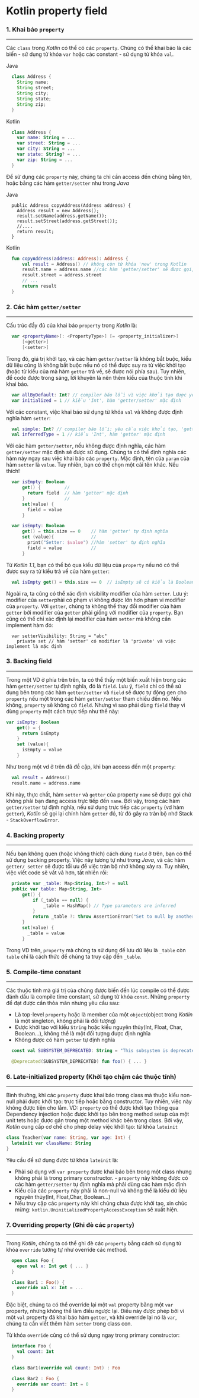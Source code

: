 # Kotlin property field

### 1\. Khai báo `property`
-----------------------

Các `class` trong *Kotlin* có thể có các `property`. Chúng có thể khai báo là các biến - sử dụng từ khóa `var` hoặc các constant - sử dụng từ khóa `val`.

Java

```java
  class Address {
    String name;
    String street;
    String city;
    String state;
    String zip;
  }

```

Kotlin

```kotlin
  class Address {
    var name: String = ...
    var street: String = ...
    var city: String = ...
    var state: String? = ...
    var zip: String = ...
  }

```

Để sử dụng các `property` này, chúng ta chỉ cần access đến chúng bằng tên, hoặc bằng các hàm `getter/setter` như trong *Java*

Java

```
  public Address copyAddress(Address address) {
    Address result = new Address();
    result.setName(address.getName());
    result.setStreet(address.getStreet());
    //....
    return result;
  }

```

Kotlin

```kotlin
  fun copyAddress(address: Address): Address {
      val result = Address() // không còn từ khóa 'new' trong Kotlin
      result.name = address.name //các hàm 'getter/setter' sẽ được gọi, dù nhìn trông như bạn đang truy cập trực tiếp vào 'property'
      result.street = address.street
      // ...
      return result
  }

```

### 2\. Các hàm `getter/setter`
----------------------------------------------------------------------------------------------------------------------------------

Cấu trúc đầy đủ của khai báo `property` trong *Kotlin* là:

```kotlin
  var <propertyName>[: <PropertyType>] [= <property_initializer>]
      [<getter>]
      [<setter>]

```

Trong đó, giá trị khởi tạo, và các hàm `getter/setter` là không bắt buộc, kiểu dữ liệu cũng là không bắt buộc nếu nó có thể được suy ra từ việc khởi tạo (hoặc từ kiểu của mà hàm `getter` trả về, sẽ được nói phía sau). Tuy nhiên, để code được trong sáng, lời khuyên là nên thêm kiểu của thuộc tính khi khai báo.

```kotlin
  var allByDefault: Int? // compiler báo lỗi vì việc khởi tạo được yêu cầu, các hàm 'getter/setter' mặc định được chỉ định
  var initialized = 1 // kiểu 'Int', hàm 'getter/setter' mặc định

```

Với các constant, việc khai báo sử dụng từ khóa `val` và không được định nghĩa hàm `setter`:

```kotlin
  val simple: Int? // compiler báo lỗi: yêu cầu việc khởi tạo, 'getter' mặc định
  val inferredType = 1 // kiểu 'Int', hàm 'getter' mặc định

```

Với các hàm `getter/setter`, nếu không được định nghĩa, các hàm `getter/setter` mặc định sẽ được sử dụng. Chúng ta có thể định nghĩa các hàm này ngay sau việc khai báo các `property`. Mặc định, tên của `param` của hàm `setter` là `value`. Tuy nhiên, bạn có thể chọn một cái tên khác. Nếu thích!

```kotlin
  var isEmpty: Boolean
      get() {         //
        return field  // hàm 'getter' mặc định
      }               //
      set(value) {
        field = value
      }

  var isEmpty: Boolean
      get() = this.size == 0    // hàm 'getter' tự định nghĩa
      set (value){              //
        print("Setter: $value") //hàm 'setter' tự định nghĩa
        field = value           //
      }

```

Từ *Kotlin 1.1*, bạn có thể bỏ qua kiểu dữ liệu của `property` nếu nó có thể được suy ra từ kiểu trả về của hàm `getter`:

```kotlin
  val isEmpty get() = this.size == 0  // isEmpty sẽ có kiểu là Boolean

```

Ngoài ra, ta cũng có thể xác định visibility modifier của hàm `setter`. Lưu ý: modifier của `setter`phải có phạm vi không được lớn hơn phạm vi modifier của `property`. Với `getter`, chúng ta không thể thay đổi modifier của hàm `getter` bởi modifier của `getter` phải giống với modifier của `property`. Bạn cũng có thể chỉ xác định lại modifier của hàm `setter` mà không cần implement hàm đó:

```
  var setterVisibility: String = "abc"
    private set // hàm 'setter' có modifier là 'private' và việc implement là mặc định

```

### 3\. Backing field
-------------------------------------------------------------------------------------------------------

Trong một VD ở phía trên trên, ta có thể thấy một biến xuất hiện trong các hàm `getter/setter` tự định nghĩa, đó là `field`. Lưu ý, `field` chỉ có thể sử dụng bên trong các hàm `getter/setter` và `field` sẽ được tự động gen cho `property` nếu một trong các hàm `getter/setter` tham chiếu đến nó. Nếu không, `property` sẽ không có `field`. Nhưng vì sao phải dùng `field` thay vì dùng `property` một cách trực tiếp như thế này:

```kotlin
var isEmpty: Boolean
    get() = {
      return isEmpty
    }
    set (value){
      isEmpty = value
    }

```

Như trong một vd ở trên đã đề cập, khi bạn access đến một `property`:

```kotlin
  val result = Address()
  result.name = address.name

```

Khi này, thực chất, hàm `setter` và `getter` của property `name` sẽ được gọi chứ không phải bạn đang access trực tiếp đến `name`. Bởi vậy, trong các hàm `getter/setter` tự định nghĩa, nếu sử dụng trực tiếp các `property` (vd hàm `getter`), *Kotlin* sẽ gọi lại chính hàm `getter` đó, từ đó gây ra tràn bộ nhớ Stack - `StackOverflowError`.

### 4\. Backing property
-------------------------------------------------------------------------------------------------------------

Nếu bạn không quen (hoặc không thích) cách dùng `field` ở trên, bạn có thể sử dụng backing property. Việc này tương tự như trong *Java*, và các hàm `getter/ setter` sẽ được tối ưu để việc tràn bộ nhớ không xảy ra. Tuy nhiên, việc viết code sẽ vất vả hơn, tất nhiên rồi:

```kotlin
  private var _table: Map<String, Int>? = null
  public var table: Map<String, Int>
      get() {
          if (_table == null) {
              _table = HashMap() // Type parameters are inferred
          }
          return _table ?: throw AssertionError("Set to null by another thread")
      }
      set(value) {
        _table = value
      }

```

Trong VD trên, `property` mà chúng ta sử dụng để lưu dữ liệu là `_table` còn `table` chỉ là cách thức để chúng ta truy cập đến `_table`.

### 5\. Compile-time constant
-----------------------------------------------------------------------------------------------------------------------

Các thuộc tính mà giá trị của chúng được biến đến lúc compile có thể được đánh dấu là compile time constant, sử dụng từ khóa `const`. Những `property` để đạt được cần thỏa mãn nhưng yêu cầu sau:

-   Là top-level `property` hoặc là member của một `object`(object trong *Kotlin* là một singleton, không phải là đối tượng)
-   Được khởi tạo với kiểu `String` hoặc kiểu nguyên thủy(Int, Float, Char, Boolean...), không thể là một đối tượng được định nghĩa
-   Không được có hàm `getter` tự định nghĩa

```kotlin
  const val SUBSYSTEM_DEPRECATED: String = "This subsystem is deprecated"

  @Deprecated(SUBSYSTEM_DEPRECATED) fun foo() { ... }

```

### 6\. Late-initialized property (Khởi tạo chậm các thuộc tính)
-------------------------------------------------------------------------------------------------------------------------------------------------------------------------------------------------------------------------------------

Bình thường, khi các `property` được khai báo trong class mà thuộc kiểu non-null phải được khởi tạo: trực tiếp hoặc bằng constructor. Tuy nhiên, việc này không được tiện cho lắm. VD: `property` có thể được khởi tạo thông qua Dependency injection hoặc được khởi tạo bên trong method setup của một unit tets hoặc được gán trong một method khác bên trong class. Bởi vậy, *Kotlin* cung cấp cơ chế cho phép delay việc khởi tạo: từ khóa `lateinit`

```kotlin
class Teacher(var name: String, var age: Int) {
  lateinit var className: String
}

```

Yêu cầu để sử dụng được từ khóa `lateinit` là:

-   Phải sử dụng với `var property` được khai báo bên trong một class nhưng không phải là trong primary constructor. - `property` này không được có các hàm `getter/setter` tự định nghĩa mà phải dùng các hàm mặc định
-   Kiểu của các `property` này phải là non-null và không thể là kiểu dữ liệu nguyên thủy(Int, Float,Char, Boolean...)
-   Nếu truy cập các `property` này khi chúng chưa được khởi tạo, xin chúc mừng: `kotlin.UninitializedPropertyAccessException` sẽ xuất hiện.

### 7\. Overriding property (Ghi đè các `property`)
------------------------------------------------------------------------------------------------------------------------------------------------------------------------------

Trong *Kotlin*, chúng ta có thể ghi đè các `property` bằng cách sử dụng từ khóa `override` tương tự như override các method.

```kotlin
  open class Foo {
    open val x: Int get { ... }
  }

  class Bar1 : Foo() {
    override val x: Int = ...
  }

```

Đặc biệt, chúng ta có thể override lại một `val` property bằng một `var` property, nhưng không thể làm điều ngược lại. Điều này được phép bởi vì một `val` property đã khai báo hàm `getter`, và khi override lại nó là `var`, chúng ta cần viết thêm hàm `setter` trong class con.

Từ khóa `override` cũng có thể sử dụng ngay trong primary constructor:

```kotlin
  interface Foo {
    val count: Int
  }

  class Bar1(override val count: Int) : Foo

  class Bar2 : Foo {
    override var count: Int = 0
  }
```